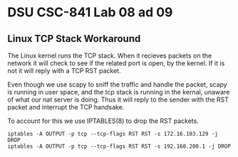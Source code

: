 # DSU CSC-841 Lab 08 ad 09


## Linux TCP Stack Workaround
The Linux kernel runs the TCP stack. When it recieves packets on the network it will check to see if the related port is open, by the kernel.  If it is not it will reply with a TCP RST packet.

Even though we use scapy to sniff the traffic and handle the packet, scapy is running in user space, and the tcp stack is running in the kernal, unaware of what our nat server is doing.  Thus it will reply to the sender with the RST packet and interrupt the TCP handsake.

To account for this we use IPTABLES(8) to drop the RST packets.

```shell
iptables -A OUTPUT -p tcp --tcp-flags RST RST -s 172.16.103.129 -j DROP
iptables -A OUTPUT -p tcp --tcp-flags RST RST -s 192.168.200.1 -j DROP
```